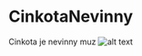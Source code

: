 # CinkotaNevinny
Cinkota je nevinny muz 
![alt text](https://media4.giphy.com/media/xTiIzJSKB4l7xTouE8/giphy.gif)
